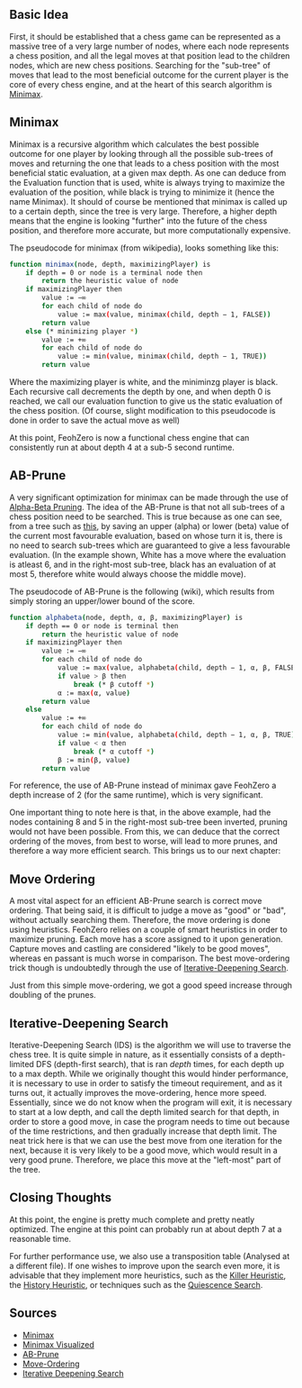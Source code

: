 ## Basic Idea

First, it should be established that a chess game can be represented as a massive tree of a very large number of nodes, where each node represents a chess position, and all the legal moves at that position lead to the children nodes, which are new chess positions.
Searching for the "sub-tree" of moves that lead to the most beneficial outcome for the current player is the core of every chess engine, and at the heart of this search algorithm is [Minimax](https://en.wikipedia.org/wiki/Minimax). 

## Minimax

Minimax is a recursive algorithm which calculates the best possible outcome for one player by looking through all the possible sub-trees of moves and returning the one that leads to a chess position with the most beneficial static evaluation, at a given max depth. 
As one can deduce from the Evaluation function that is used, white is always trying to maximize the evaluation of the position, while black is trying to minimize it (hence the name Minimax). It should of course be mentioned that minimax is called up to a certain
depth, since the tree is very large. Therefore, a higher depth means that the engine is looking "further" into the future of the chess position, and therefore more accurate, but more computationally expensive. 

The pseudocode for minimax (from wikipedia), looks something like this:
```sh
function minimax(node, depth, maximizingPlayer) is
    if depth = 0 or node is a terminal node then
        return the heuristic value of node
    if maximizingPlayer then
        value := −∞
        for each child of node do
            value := max(value, minimax(child, depth − 1, FALSE))
        return value
    else (* minimizing player *)
        value := +∞
        for each child of node do
            value := min(value, minimax(child, depth − 1, TRUE))
        return value
```

Where the maximizing player is white, and the miniminzg player is black. Each recursive call decrements the depth by one, and when depth 0 is reached, we call our evaluation function to give us the static evaluation of the chess position. 
(Of course, slight modification to this pseudocode is done in order to save the actual move as well)

At this point, FeohZero is now a functional chess engine that can consistently run at about depth 4 at a sub-5 second runtime.

## AB-Prune

A very significant optimization for minimax can be made through the use of [Alpha-Beta Pruning](https://en.wikipedia.org/wiki/Alpha%E2%80%93beta_pruning). The idea of the AB-Prune is that not all sub-trees of a chess position need to be searched.
This is true because as one can see, from a tree such as [this](https://prnt.sc/m6LeY_CL9sTw), by saving an upper (alpha) or lower (beta) value of the current most favourable evaluation, based on whose turn it is, there is no need to search sub-trees
which are guaranteed to give a less favourable evaluation. (In the example shown, White has a move where the evaluation is atleast 6, and in the right-most sub-tree, black has an evaluation of at most 5, therefore white would always choose the middle move).

The pseudocode of AB-Prune is the following (wiki), which results from simply storing an upper/lower bound of the score.
```sh
function alphabeta(node, depth, α, β, maximizingPlayer) is
    if depth == 0 or node is terminal then
        return the heuristic value of node
    if maximizingPlayer then
        value := −∞
        for each child of node do
            value := max(value, alphabeta(child, depth − 1, α, β, FALSE))
            if value > β then
                break (* β cutoff *)
            α := max(α, value)
        return value
    else
        value := +∞
        for each child of node do
            value := min(value, alphabeta(child, depth − 1, α, β, TRUE))
            if value < α then
                break (* α cutoff *)
            β := min(β, value)
        return value
```

For reference, the use of AB-Prune instead of minimax gave FeohZero a depth increase of 2 (for the same runtime), which is very significant.

One important thing to note here is that, in the above example, had the nodes containing 8 and 5 in the right-most sub-tree been inverted, pruning would not have been possible. From this, we can deduce that the correct ordering of the moves, from best to worse,
will lead to more prunes, and therefore a way more efficient search. This brings us to our next chapter:

## Move Ordering

A most vital aspect for an efficient AB-Prune search is correct move ordering. That being said, it is difficult to judge a move as "good" or "bad", without actually searching them. Therefore, the move ordering is done using heuristics. FeohZero relies on a couple of smart heuristics in order to maximize pruning. Each move has a score assigned to it upon generation. Capture moves and castling are considered "likely to be good moves", whereas en passant is much worse in comparison. The best move-ordering trick though is undoubtedly through the use of [Iterative-Deepening Search](https://en.wikipedia.org/wiki/Iterative_deepening_depth-first_search).

Just from this simple move-ordering, we got a good speed increase through doubling of the prunes.

## Iterative-Deepening Search

Iterative-Deepening Search (IDS) is the algorithm we will use to traverse the chess tree. It is quite simple in nature, as it essentially consists of a depth-limited DFS (depth-first search), that is ran *depth* times, for each depth up to a max depth. While we originally thought this would hinder performance, it is necessary to use in order to satisfy the timeout requirement, and as it turns out, it actually improves the move-ordering, hence more speed. Essentially, since we do not know when the program will exit, it is necessary to start at a low depth, and call the depth limited search for that depth, in order to store a good move, in case the program needs to time out because of the time restrictions, and then gradually increase that depth limit. The neat trick here is that
we can use the best move from one iteration for the next, because it is very likely to be a good move, which would result in a very good prune. Therefore, we place this move at the "left-most" part of the tree.

## Closing Thoughts

At this point, the engine is pretty much complete and pretty neatly optimized. The engine at this point can probably run at about depth 7 at a reasonable time.

For further performance use, we also use a transposition table (Analysed at a different file). If one wishes to improve upon the search even more, it is advisable that they implement more heuristics, such as the [Killer Heuristic](https://www.chessprogramming.org/Killer_Heuristic), the [History Heuristic](https://www.chessprogramming.org/History_Heuristic), or techniques such as the [Quiescence Search](https://www.chessprogramming.org/Quiescence_Search).



## Sources 
- [Minimax](https://www.chessprogramming.org/Minimax)
- [Minimax Visualized](https://www.youtube.com/watch?v=l-hh51ncgDI)
- [AB-Prune](https://www.chessprogramming.org/Alpha-Beta#:~:text=The%20Alpha%2DBeta%20algorithm%20Alpha,of%20overlooking%20a%20better%20move.)
- [Move-Ordering](https://www.chessprogramming.org/Move_Ordering)
- [Iterative Deepening Search](https://www.chessprogramming.org/Iterative_Deepening)
